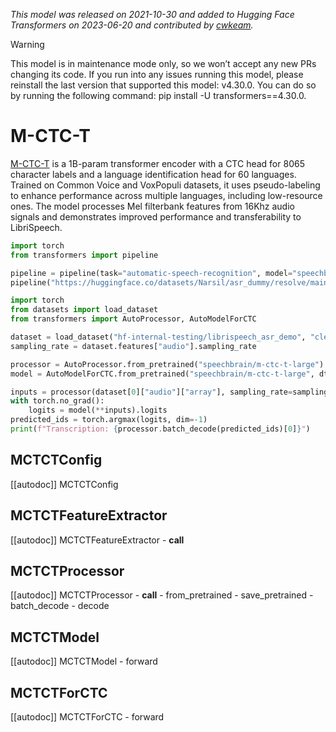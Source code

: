 <!--Copyright 2022 The HuggingFace Team. All rights reserved.

Licensed under the Apache License, Version 2.0 (the "License"); you may not use this file except in compliance with
the License. You may obtain a copy of the License at

http://www.apache.org/licenses/LICENSE-2.0

Unless required by applicable law or agreed to in writing, software distributed under the License is distributed on
an "AS IS" BASIS, WITHOUT WARRANTIES OR CONDITIONS OF ANY KIND, either express or implied. See the License for the
specific language governing permissions and limitations under the License.

⚠️ Note that this file is in Markdown but contain specific syntax for our doc-builder (similar to MDX) that may not be
rendered properly in your Markdown viewer.

-->
*This model was released on 2021-10-30 and added to Hugging Face Transformers on 2023-06-20 and contributed by [cwkeam](https://huggingface.co/cwkeam).*

> [!WARNING]
> This model is in maintenance mode only, so we won’t accept any new PRs changing its code. If you run into any issues running this model, please reinstall the last version that supported this model: v4.30.0. You can do so by running the following command: pip install -U transformers==4.30.0.

# M-CTC-T

[M-CTC-T](https://huggingface.co/papers/2111.00161) is a 1B-param transformer encoder with a CTC head for 8065 character labels and a language identification head for 60 languages. Trained on Common Voice and VoxPopuli datasets, it uses pseudo-labeling to enhance performance across multiple languages, including low-resource ones. The model processes Mel filterbank features from 16Khz audio signals and demonstrates improved performance and transferability to LibriSpeech.

<hfoptions id="usage">
<hfoption id="Pipeline">

```py
import torch
from transformers import pipeline

pipeline = pipeline(task="automatic-speech-recognition", model="speechbrain/m-ctc-t-large", dtype="auto")
pipeline("https://huggingface.co/datasets/Narsil/asr_dummy/resolve/main/1.flac")
```

</hfoption>
<hfoption id="AutoModel">

```py
import torch
from datasets import load_dataset
from transformers import AutoProcessor, AutoModelForCTC

dataset = load_dataset("hf-internal-testing/librispeech_asr_demo", "clean", split="validation").sort("id")
sampling_rate = dataset.features["audio"].sampling_rate

processor = AutoProcessor.from_pretrained("speechbrain/m-ctc-t-large")
model = AutoModelForCTC.from_pretrained("speechbrain/m-ctc-t-large", dtype="auto")

inputs = processor(dataset[0]["audio"]["array"], sampling_rate=sampling_rate, return_tensors="pt")
with torch.no_grad():
    logits = model(**inputs).logits
predicted_ids = torch.argmax(logits, dim=-1)
print(f"Transcription: {processor.batch_decode(predicted_ids)[0]}")
```

</hfoption>
</hfoptions>

## MCTCTConfig

[[autodoc]] MCTCTConfig

## MCTCTFeatureExtractor

[[autodoc]] MCTCTFeatureExtractor
    - __call__

## MCTCTProcessor

[[autodoc]] MCTCTProcessor
    - __call__
    - from_pretrained
    - save_pretrained
    - batch_decode
    - decode

## MCTCTModel

[[autodoc]] MCTCTModel
    - forward

## MCTCTForCTC

[[autodoc]] MCTCTForCTC
    - forward

